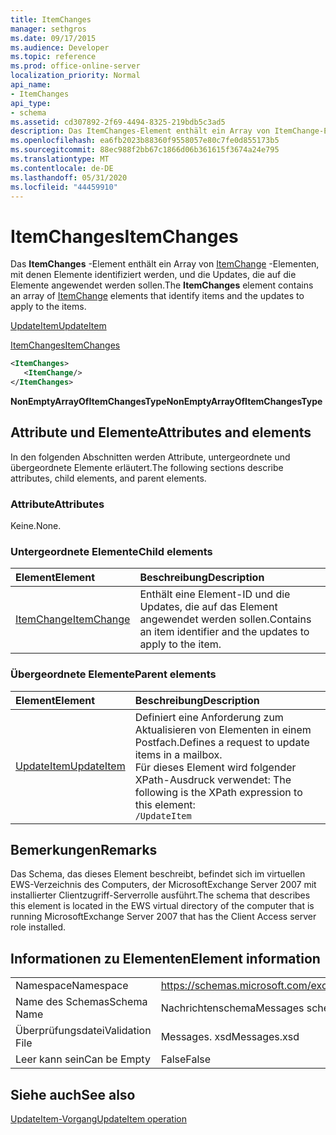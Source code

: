 ```yaml
---
title: ItemChanges
manager: sethgros
ms.date: 09/17/2015
ms.audience: Developer
ms.topic: reference
ms.prod: office-online-server
localization_priority: Normal
api_name:
- ItemChanges
api_type:
- schema
ms.assetid: cd307892-2f69-4494-8325-219bdb5c3ad5
description: Das ItemChanges-Element enthält ein Array von ItemChange-Elementen, mit denen Elemente identifiziert werden, und die Updates, die auf die Elemente angewendet werden sollen.
ms.openlocfilehash: ea6fb2023b88360f9558057e80c7fe0d855173b5
ms.sourcegitcommit: 88ec988f2bb67c1866d06b361615f3674a24e795
ms.translationtype: MT
ms.contentlocale: de-DE
ms.lasthandoff: 05/31/2020
ms.locfileid: "44459910"
---
```

# <a name="itemchanges"></a><span data-ttu-id="2e141-103">ItemChanges</span><span class="sxs-lookup"><span data-stu-id="2e141-103">ItemChanges</span></span>

<span data-ttu-id="2e141-104">Das **ItemChanges** -Element enthält ein Array von [ItemChange](itemchange.md) -Elementen, mit denen Elemente identifiziert werden, und die Updates, die auf die Elemente angewendet werden sollen.</span><span class="sxs-lookup"><span data-stu-id="2e141-104">The **ItemChanges** element contains an array of [ItemChange](itemchange.md) elements that identify items and the updates to apply to the items.</span></span> 
  
[<span data-ttu-id="2e141-105">UpdateItem</span><span class="sxs-lookup"><span data-stu-id="2e141-105">UpdateItem</span></span>](updateitem.md)
  
[<span data-ttu-id="2e141-106">ItemChanges</span><span class="sxs-lookup"><span data-stu-id="2e141-106">ItemChanges</span></span>](itemchanges.md)
  
```xml
<ItemChanges>
   <ItemChange/>
</ItemChanges>
```

 <span data-ttu-id="2e141-107">**NonEmptyArrayOfItemChangesType**</span><span class="sxs-lookup"><span data-stu-id="2e141-107">**NonEmptyArrayOfItemChangesType**</span></span>
## <a name="attributes-and-elements"></a><span data-ttu-id="2e141-108">Attribute und Elemente</span><span class="sxs-lookup"><span data-stu-id="2e141-108">Attributes and elements</span></span>

<span data-ttu-id="2e141-109">In den folgenden Abschnitten werden Attribute, untergeordnete und übergeordnete Elemente erläutert.</span><span class="sxs-lookup"><span data-stu-id="2e141-109">The following sections describe attributes, child elements, and parent elements.</span></span>
  
### <a name="attributes"></a><span data-ttu-id="2e141-110">Attribute</span><span class="sxs-lookup"><span data-stu-id="2e141-110">Attributes</span></span>

<span data-ttu-id="2e141-111">Keine.</span><span class="sxs-lookup"><span data-stu-id="2e141-111">None.</span></span>
  
### <a name="child-elements"></a><span data-ttu-id="2e141-112">Untergeordnete Elemente</span><span class="sxs-lookup"><span data-stu-id="2e141-112">Child elements</span></span>

|<span data-ttu-id="2e141-113">**Element**</span><span class="sxs-lookup"><span data-stu-id="2e141-113">**Element**</span></span>|<span data-ttu-id="2e141-114">**Beschreibung**</span><span class="sxs-lookup"><span data-stu-id="2e141-114">**Description**</span></span>|
|:-----|:-----|
|[<span data-ttu-id="2e141-115">ItemChange</span><span class="sxs-lookup"><span data-stu-id="2e141-115">ItemChange</span></span>](itemchange.md) <br/> |<span data-ttu-id="2e141-116">Enthält eine Element-ID und die Updates, die auf das Element angewendet werden sollen.</span><span class="sxs-lookup"><span data-stu-id="2e141-116">Contains an item identifier and the updates to apply to the item.</span></span>  <br/> |
   
### <a name="parent-elements"></a><span data-ttu-id="2e141-117">Übergeordnete Elemente</span><span class="sxs-lookup"><span data-stu-id="2e141-117">Parent elements</span></span>

|<span data-ttu-id="2e141-118">**Element**</span><span class="sxs-lookup"><span data-stu-id="2e141-118">**Element**</span></span>|<span data-ttu-id="2e141-119">**Beschreibung**</span><span class="sxs-lookup"><span data-stu-id="2e141-119">**Description**</span></span>|
|:-----|:-----|
|[<span data-ttu-id="2e141-120">UpdateItem</span><span class="sxs-lookup"><span data-stu-id="2e141-120">UpdateItem</span></span>](updateitem.md) <br/> |<span data-ttu-id="2e141-121">Definiert eine Anforderung zum Aktualisieren von Elementen in einem Postfach.</span><span class="sxs-lookup"><span data-stu-id="2e141-121">Defines a request to update items in a mailbox.</span></span>  <br/> <span data-ttu-id="2e141-122">Für dieses Element wird folgender XPath-Ausdruck verwendet: </span><span class="sxs-lookup"><span data-stu-id="2e141-122">The following is the XPath expression to this element:</span></span>  <br/>  `/UpdateItem` <br/> |
   
## <a name="remarks"></a><span data-ttu-id="2e141-123">Bemerkungen</span><span class="sxs-lookup"><span data-stu-id="2e141-123">Remarks</span></span>

<span data-ttu-id="2e141-124">Das Schema, das dieses Element beschreibt, befindet sich im virtuellen EWS-Verzeichnis des Computers, der MicrosoftExchange Server 2007 mit installierter Clientzugriff-Serverrolle ausführt.</span><span class="sxs-lookup"><span data-stu-id="2e141-124">The schema that describes this element is located in the EWS virtual directory of the computer that is running MicrosoftExchange Server 2007 that has the Client Access server role installed.</span></span>
  
## <a name="element-information"></a><span data-ttu-id="2e141-125">Informationen zu Elementen</span><span class="sxs-lookup"><span data-stu-id="2e141-125">Element information</span></span>

|||
|:-----|:-----|
|<span data-ttu-id="2e141-126">Namespace</span><span class="sxs-lookup"><span data-stu-id="2e141-126">Namespace</span></span>  <br/> |https://schemas.microsoft.com/exchange/services/2006/messages  <br/> |
|<span data-ttu-id="2e141-127">Name des Schemas</span><span class="sxs-lookup"><span data-stu-id="2e141-127">Schema Name</span></span>  <br/> |<span data-ttu-id="2e141-128">Nachrichtenschema</span><span class="sxs-lookup"><span data-stu-id="2e141-128">Messages schema</span></span>  <br/> |
|<span data-ttu-id="2e141-129">Überprüfungsdatei</span><span class="sxs-lookup"><span data-stu-id="2e141-129">Validation File</span></span>  <br/> |<span data-ttu-id="2e141-130">Messages. xsd</span><span class="sxs-lookup"><span data-stu-id="2e141-130">Messages.xsd</span></span>  <br/> |
|<span data-ttu-id="2e141-131">Leer kann sein</span><span class="sxs-lookup"><span data-stu-id="2e141-131">Can be Empty</span></span>  <br/> |<span data-ttu-id="2e141-132">False</span><span class="sxs-lookup"><span data-stu-id="2e141-132">False</span></span>  <br/> |
   
## <a name="see-also"></a><span data-ttu-id="2e141-133">Siehe auch</span><span class="sxs-lookup"><span data-stu-id="2e141-133">See also</span></span>



[<span data-ttu-id="2e141-134">UpdateItem-Vorgang</span><span class="sxs-lookup"><span data-stu-id="2e141-134">UpdateItem operation</span></span>](updateitem-operation.md)

